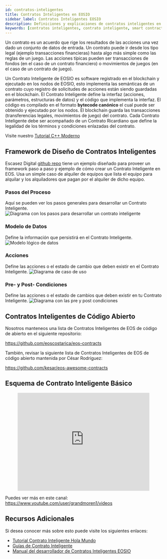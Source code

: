 ```yaml
---
id: contratos-inteligentes
title: Contratos Inteligentes en EOSIO
sidebar_label: Contratos Inteligentes EOSIO
description: Definiciones y explicaciones de contratos inteligentes en EOSIO.
keywords: [contratos inteligentes, contrato inteligente, smart contract, blockchain, eosio, EOS, WASM, Qué es un contrato inteligente, Cómo crear un contrato inteligente] 
---
```


Un contrato es un acuerdo que rige los resultados de las acciones una vez dado un conjunto de datos de entrada. Un contrato puede ir desde los tipo legal (ejemplo transacciones financieras) hasta algo más simple como las reglas de un juego. Las acciones típicas pueden ser transacciones de fondos (en el caso de un contrato financiero) o movimientos de juegos (en el caso de un contrato de juego).

Un Contrato Inteligente de EOSIO es software registrado en el blockchain y ejecutado en los nodos de EOSIO, esto implementa las semánticas de un contrato cuyo registro de solicitudes de acciones están siendo guardadas en el blockchain. El Contrato Inteligente define la interfaz (acciones, parámetros, estructuras de datos) y el código que implementa la interfaz. El código es compilado en el formato **bytecode canónico** el cual puede ser obtenido y ejecutado por los nodos. El blockchain guarda las transacciones (transferencias legales, movimientos de juego) del contrato. Cada Contrato Inteligente debe ser acompañado de un Contrato Ricardiano que define la legalidad de los términos y condiciones enlazadas del contrato.

Visite nuestro [Tutorial C++ Moderno](https://guias.eoscostarica.io/docs/tutoriales/cpp-moderno)

## Framework de Diseño de Contratos Inteligentes

Escasez Digital [github repo](https://github.com/digital-scarcity/equiprental) tiene un ejemplo diseñado para proveer un framework paso a paso y ejemplo de cómo crear un Contrato Inteligente en EOS. Usa un simple caso de alquiler de equipos que lista el equipo para alquilar y los alquiladores que pagan por el alquiler de dicho equipo.

### Pasos del Proceso

Aquí se pueden ver los pasos generales para desarrollar un Contrato Inteligente.
![Diagrama con los pasos para desarrollar un contrato inteligente](/img/contracts/steps.webp "Pasos")

### Modelo de Datos

Define la información que persistirá en el Contrato Inteligente.
![Modelo lógico de datos](/img/contracts/datamodel.webp "Modelo de Datos")

### Acciones

Define las acciones o el estado de cambio que deben existir en el Contrato Inteligente.
![Diagrama de caso de uso](/img/contracts/actions.webp "Acciones")

### Pre- y Post- Condiciones

Define las acciones o el estado de cambios que deben existir en tu Contrato Inteligente.
![Diagrama con las pre y post condiciones](/img/contracts/prepostconditions.webp "Pre y Post Condiciones")

## Contratos Inteligentes de Código Abierto

Nosotros manteneos una lista de Contratos Inteligentes de EOS de código de abierto en el siguiente repositorio:

https://github.com/eoscostarica/eos-contracts

También, revisar la siguiente lista de Contratos Inteligentes de EOS de código abierto mantenida por César Rodríguez:

https://github.com/kesar/eos-awesome-contracts

## Esquema de Contrato Inteligente Básico 

<figure class="video_container">
  <iframe width="100%" height="315" src="https://www.youtube.com/embed/ZE2HxTmxfrI" frameborder="0" allowfullscreen="true" loading="lazy"> </iframe>
</figure>

Puedes ver más en este canal: https://www.youtube.com/user/grandmoren1/videos

## Recursos Adicionales

Si desea conocer más sobre esto puede visite los siguientes enlaces:

* [Tutorial Contrato Inteligente Hola Mundo](https://guias.eoscostarica.io/docs/tutoriales/contrato-hola-mundo)
* [Guías de Contrato Inteligente](https://developers.eos.io/welcome/v2.1/smart-contract-guides/index)
* [Manual del desarrollador de Contratos Inteligentes EOSIO](https://cc32d9.gitbook.io/eosio-smart-contract-developers-handbook)
